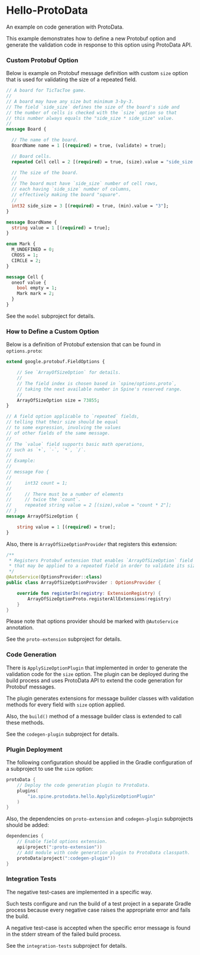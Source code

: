 # Hello-ProtoData
An example on code generation with ProtoData.

This example demonstrates how to define a new Protobuf option and
generate the validation code in response to this option
using ProtoData API.

### Custom Protobuf Option

Below is example on Protobuf message definition 
with custom `size` option that is used for validating 
the size of a repeated field.

```protobuf
// A board for TicTacToe game.
//
// A board may have any size but minimum 3-by-3.
// The field `side_size` defines the size of the board's side and
// the number of cells is checked with the `size` option so that
// this number always equals the "side_size * side_size" value.
//
message Board {

  // The name of the board.
  BoardName name = 1 [(required) = true, (validate) = true];

  // Board cells.
  repeated Cell cell = 2 [(required) = true, (size).value = "side_size * side_size"];

  // The size of the board.
  //
  // The board must have `side_size` number of cell rows,
  // each having `side_size` number of columns,
  // effectively making the board "square".
  //
  int32 side_size = 3 [(required) = true, (min).value = "3"];
}

message BoardName {
  string value = 1 [(required) = true];
}

enum Mark {
  M_UNDEFINED = 0;
  CROSS = 1;
  CIRCLE = 2;
}

message Cell {
  oneof value {
    bool empty = 1;
    Mark mark = 2;
  }
}
```
See the `model` subproject for details.

### How to Define a Custom Option

Below is a definition of Protobuf extension that can be found in `options.proto`:
```protobuf
extend google.protobuf.FieldOptions {

    // See `ArrayOfSizeOption` for details.
    //
    // The field index is chosen based in `spine/options.proto`,
    // taking the next available number in Spine's reserved range.
    //
    ArrayOfSizeOption size = 73855;
}

// A field option applicable to `repeated` fields,
// telling that their size should be equal
// to some expression, involving the values
// of other fields of the same message.
//
// The `value` field supports basic math operations,
// such as `+`, `-`, `*`, `/`.
//
// Example:
//
// message Foo {
//
//     int32 count = 1;
//
//     // There must be a number of elements
//     // twice the `count`.
//     repeated string value = 2 [(size),value = "count * 2"];
// }
message ArrayOfSizeOption {

    string value = 1 [(required) = true];
}
```
Also, there is `ArrayOfSizeOptionProvider` that registers this extension:
```kotlin
/**
 * Registers Protobuf extension that enables `ArrayOfSizeOption` field option
 * that may be applied to a repeated field in order to validate its size.
 */
@AutoService(OptionsProvider::class)
public class ArrayOfSizeOptionProvider : OptionsProvider {

    override fun registerIn(registry: ExtensionRegistry) {
        ArrayOfSizeOptionProto.registerAllExtensions(registry)
    }
}
```
Please note that options provider should be marked with `@AutoService` annotation.

See the `proto-extension` subproject for details.

### Code Generation

There is `ApplySizeOptionPlugin` that implemented in order to generate 
the validation code for the `size` option.
The plugin can be deployed during the build process 
and uses ProtoData API to extend the code generation for Protobuf messages.

The plugin generates extensions for message builder classes 
with validation methods for every field with `size` option applied.

Also, the `build()` method of a message builder class is extended 
to call these methods.

See the `codegen-plugin` subproject for details.

### Plugin Deployment

The following configuration should be applied in the Gradle configuration 
of a subproject to use the `size` option:
```kotlin
protoData {
    // Deploy the code generation plugin to ProtoData.
    plugins(
        "io.spine.protodata.hello.ApplySizeOptionPlugin"
    )
}
```
Also, the dependencies on `proto-extension` and `codegen-plugin`
subprojects should be added:
```kotlin
dependencies {
    // Enable field options extension.
    api(project(":proto-extension"))
    // Add module with code generation plugin to ProtoData classpath.
    protoData(project(":codegen-plugin"))
}
```
### Integration Tests

The negative test-cases are implemented in a specific way.

Such tests configure and run the build of a test project
in a separate Gradle process because every negative case raises
the appropriate error and fails the build.

A negative test-case is accepted when the specific error message 
is found in the stderr stream of the failed build process.

See the `integration-tests` subproject for details.
